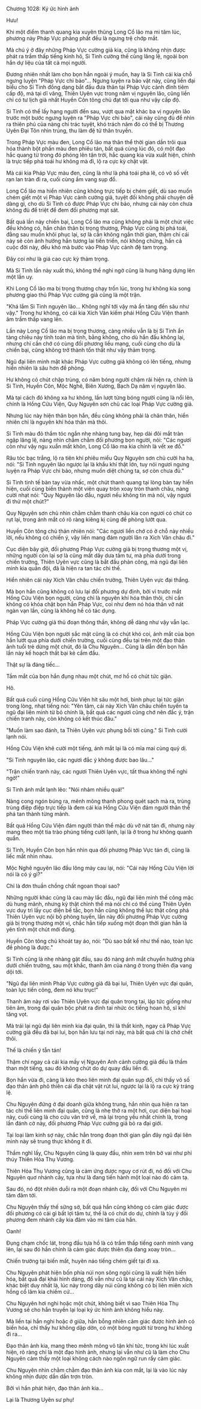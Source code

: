 




Chương 1028: Ký ức hình ảnh


Hưu!

Khi một điểm thanh quang kia xuyên thủng Long Cổ lão ma mi tâm lúc, phương này Pháp Vực phảng phất đều là ngưng trệ chớp mắt.

Mà chú ý ở đây những Pháp Vực cường giả kia, cũng là không nhịn được phát ra trầm thấp tiếng kinh hô, Si Tinh cường thế cùng lăng lệ, ngoài bọn hắn dự liệu của tất cả mọi người.

Đương nhiên nhất làm cho bọn hắn ngoài ý muốn, hay là Si Tinh cái kia chỗ ngưng luyện "Pháp Vực chi bảo"... Ngưng luyện ra bảo vật này, cũng liền đại biểu cho Si Tinh đồng dạng bắt đầu đưa thân tại Pháp Vực cảnh đỉnh tiêm cấp độ, mà tại dĩ vãng, Thiên Uyên vực trong năm vị nguyên lão, cũng liền chỉ có tư lịch già nhất Huyền Côn tông chủ đạt tới qua như vậy cấp độ.

Si Tinh có thể lấy hạng người đến sau, vượt qua mặt khác ba vị nguyên lão trước một bước ngưng luyện ra "Pháp Vực chi bảo", cái này cũng đủ để nhìn ra thiên phú của nàng chi trác tuyệt, khó trách năm đó có thể bị Thương Uyên Đại Tôn nhìn trúng, thu làm đệ tử thân truyền.

Trong Pháp Vực màu đen, Long Cổ lão ma thân thể thời gian dần trôi qua hóa thành bột phấn màu đen phiêu tán, bất quá cùng lúc đó, có một đạo hắc quang từ trong đó phóng lên tận trời, hắc quang kia vừa xuất hiện, chính là trực tiếp phá toái hư không mà đi, lộ ra cực kỳ chật vật.

Mà cái kia Pháp Vực màu đen, cũng là như là phá toái pha lê, có vô số vết rạn lan tràn đi ra, cuối cùng ầm vang sụp đổ.

Long Cổ lão ma hiển nhiên cũng không trực tiếp bị chém giết, dù sao muốn chém giết một vị Pháp Vực cảnh cường giả, tuyệt đối không phải chuyện dễ dàng gì, cho dù Si Tinh có được Pháp Vực chi bảo, nhưng cái này còn chưa không đủ để triệt để đem đối phương mạt sát.

Bất quá lần này chiến bại, Long Cổ lão ma cũng không phải là một chút việc đều không có, hắn chân thân bị trọng thương, Pháp Vực cũng bị phá toái, đằng sau muốn khôi phục lại, sợ là cần không ngắn thời gian, thậm chí cái này sẽ còn ảnh hưởng hắn tương lai tiến triển, nói không chừng, hắn cả cuộc đời này, đều khó mà bước vào Pháp Vực cảnh đệ tam trọng.

Đây coi như là giá cao cực kỳ thảm trọng.

Mà Si Tinh lần này xuất thủ, không thể nghi ngờ cũng là hung hăng dựng lên một lần uy.

Khi Long Cổ lão ma bị trọng thương chạy trốn lúc, trong hư không kia song phương giao thủ Pháp Vực cường giả cũng là một trận.

"Khá lắm Si Tinh nguyên lão... Không nghĩ tới vậy mà ẩn tàng đến sâu như vậy." Trong hư không, có cái kia Xích Vân kiếm phái Hồng Cửu Viện thanh âm trầm thấp vang lên.

Lần này Long Cổ lão ma bị trọng thương, càng nhiều vẫn là bị Si Tinh ẩn tàng chiêu này tính toán mà tính, bằng không, cho dù hắn đấu không lại, nhưng chỉ cần chớ có cùng đối phương liều mạng, cuối cùng cho dù là chiến bại, cũng không trở thành tổn thất như vậy thảm trọng.

Ngũ đại liên minh mặt khác Pháp Vực cường giả không có lên tiếng, nhưng hiển nhiên là sâu hơn đề phòng.

Hư không có chút chập trùng, có năm bóng người chậm rãi hiện ra, chính là Si Tinh, Huyền Côn, Mộc Nghê, Biên Xương, Bạch Dạ năm vị nguyên lão.

Mà tại cách đó không xa hư không, lần lượt từng bóng người cũng là nổi lên, chính là Hồng Cửu Viện, Quy Nguyên sơn chủ các loại Pháp Vực cường giả.

Nhưng lúc này hiện thân bọn hắn, đều cũng không phải là chân thân, hiển nhiên chỉ là nguyên khí hóa thân mà thôi.

Si Tinh màu đỏ thắm tóc ngắn nhẹ nhàng tung bay, hẹp dài đôi mắt tràn ngập lăng lệ, nàng nhìn chằm chằm đối phương bọn người, nói: "Các ngươi còn như vậy ngu xuẩn mất khôn, Long Cổ lão ma kia chính là vết xe đổ."

Râu tóc bạc trắng, lộ ra tiên khí phiêu miểu Quy Nguyên sơn chủ cười ha ha, nói: "Si Tinh nguyên lão ngược lại là khẩu khí thật lớn, tuy nói ngươi ngưng luyện ra Pháp Vực chi bảo, nhưng muốn diệt chúng ta, sợ còn chưa đủ."

Si Tinh tinh tế bàn tay vừa nhấc, một chút thanh quang tại lòng bàn tay hiển hiện, cuối cùng biến thành một viên quay tròn xoay tròn thanh châu, nàng cười nhạt nói: "Quy Nguyên lão đầu, ngươi nếu không tin mà nói, vậy ngươi đi thử một chút?"

Quy Nguyên sơn chủ nhìn chằm chằm thanh châu kia con ngươi có chút co rụt lại, trong ánh mắt có rõ ràng kiêng kị cùng đề phòng lướt qua.

Huyền Côn tông chủ thản nhiên nói: "Các ngươi liền chớ có ở chỗ này nhiều lời, nếu không có chiến ý, vậy liền mang đám người lăn ra Xích Vân châu đi."

Cục diện bây giờ, đối phương Pháp Vực cường giả bị trọng thương một vị, những người còn lại sợ là cũng mất dây dưa tâm tư, mà phía dưới trong chiến trường, Thiên Uyên vực cũng là bắt đầu phản công, mà ngũ đại liên minh kia quân đội, đã là hiện ra tan tác chi thế.

Hiển nhiên cái này Xích Vân châu chiến trường, Thiên Uyên vực đại thắng.

Mà bọn hắn cũng không có lưu lại đối phương dự định, bởi vì trước mắt Hồng Cửu Viện bọn người, cũng chỉ là nguyên khí hóa thân thôi, chỉ cần không có khóa chặt bọn hắn Pháp Vực, coi như đem nó hóa thân vỡ nát ngàn vạn lần, cũng là không hề có tác dụng.

Pháp Vực cường giả thủ đoạn thông thần, không dễ dàng như vậy vẫn lạc.

Hồng Cửu Viện bọn người sắc mặt cũng là có chút khó coi, ánh mắt của bọn hắn lướt qua phía dưới chiến trường, cuối cùng đều tại trên một đạo thân ảnh tuổi trẻ dừng một chút, đó là Chu Nguyên... Cũng là dẫn đến bọn hắn lần này kế hoạch thất bại kẻ cầm đầu.

Thật sự là đáng tiếc...

Tầm mắt của bọn hắn đụng nhau một chút, mơ hồ có chút tức giận.

Hô.

Bất quá cuối cùng Hồng Cửu Viện hít sâu một hơi, bình phục lại tức giận trong lòng, nhạt tiếng nói: "Yên tâm, cái này Xích Vân châu chiến tuyến ta ngũ đại liên minh từ bỏ chính là, bất quá các ngươi cũng chớ nên đắc ý, trận chiến tranh này, còn không có kết thúc đâu."

"Muốn làm sao đánh, ta Thiên Uyên vực phụng bồi tới cùng." Si Tinh cười lạnh nói.

Hồng Cửu Viện khẽ cười một tiếng, ánh mắt lại là có mỉa mai cùng quỷ dị.

"Si Tinh nguyên lão, các ngươi đắc ý không được bao lâu..."

"Trận chiến tranh này, các ngươi Thiên Uyên vực, tất thua không thể nghi ngờ!"

Si Tinh ánh mắt lạnh lẽo: "Nói nhảm nhiều quá!"

Nàng cong ngón búng ra, mênh mông thanh phong quét sạch mà ra, trùng trùng điệp điệp trực tiếp là đem cái kia Hồng Cửu Viện đám người thân thể phá tan thành từng mảnh.

Bất quá Hồng Cửu Viện đám người thân thể mặc dù vỡ nát tán đi, nhưng này mang theo một tia trào phúng tiếng cười lạnh, lại là ở trong hư không quanh quẩn.

Si Tinh, Huyền Côn bọn hắn nhìn qua đối phương Pháp Vực tán đi, cũng là liếc mắt nhìn nhau.

Mộc Nghê nguyên lão đầu lông mày cau lại, nói: "Cái này Hồng Cửu Viện lời nói là có ý gì?"

Chỉ là đơn thuần chồng chất ngoan thoại sao?

Những người khác cũng là cau mày lắc đầu, ngũ đại liên minh thế công mặc dù hung mãnh, nhưng kỳ thật chỉnh thể mà nói chỉ có thể cùng Thiên Uyên vực duy trì lấy cục diện bế tắc, bọn hắn cũng không thể lực thật công phá Thiên Uyên vực nội bộ phòng tuyến, lần này đối phương Pháp Vực cường giả bị trọng thương một vị, chắc hẳn tiếp xuống một đoạn thời gian hẳn là yên tĩnh một chút mới đúng.

Huyền Côn tông chủ khoát tay áo, nói: "Dù sao bất kể như thế nào, toàn lực đề phòng là được."

Si Tinh cũng là nhẹ nhàng gật đầu, sau đó nàng ánh mắt chuyển hướng phía dưới chiến trường, sau một khắc, thanh âm của nàng ở trong thiên địa vang dội tới.

"Ngũ đại liên minh Pháp Vực cường giả đã bại lui, Thiên Uyên vực đại quân, toàn lực tiến công, đem nó khu trục!"

Thanh âm này rơi vào Thiên Uyên vực đại quân trong tai, lập tức giống như tiên âm, trong đại quân bộc phát ra đinh tai nhức óc tiếng hoan hô, sĩ khí tăng vọt.

Mà trái lại ngũ đại liên minh kia đại quân, thì là thất kinh, ngay cả Pháp Vực cường giả đều đã bại lui, bọn hắn lưu tại nơi này, mà bất quá chỉ là chờ chết thôi.

Thế là chiến ý tẫn tán!

Thậm chí ngay cả cái kia mấy vị Nguyên Anh cảnh cường giả đều là thầm than một tiếng, sau đó không chút do dự quay đầu liền đi.

Bọn hắn vừa đi, càng là kéo theo liên minh đại quân sụp đổ, chỉ thấy vô số đạo thân ảnh phô thiên cái địa chật vật rút lui, ngược lại là lộ ra cực kỳ tráng lệ.

Chu Nguyên đứng ở đại doanh giữa không trung, hắn nhìn qua hiện ra tan tác chi thế liên minh đại quân, cũng là nhẹ thở ra một hơi, cục diện bại hoại này, cuối cùng là cho cứu vãn trở về, mà lại trọng yếu nhất chính là, trong lần đánh cờ này, đối phương Pháp Vực cường giả bỏ ra đại giới.

Tại loại làm kinh sợ này, chắc hẳn trong đoạn thời gian gần đây ngũ đại liên minh này sẽ trung thực không ít đi.

Thầm nghĩ lấy, Chu Nguyên cũng là quay đầu, nhìn xem trên bờ vai như phỉ thúy Thiên Hỏa Thụ Vương.

Thiên Hỏa Thụ Vương cũng là cảm ứng được nguy cơ rút đi, nó đối với Chu Nguyên quơ nhánh cây, tựa như là đang tiến hành một loại nào đó cảm tạ.

Sau đó, nó đột nhiên duỗi ra một đoạn nhánh cây, đối với Chu Nguyên mi tâm đâm tới.

Chu Nguyên thấy thế sững sờ, bất quá hắn cũng không có cảm giác được đối phương có cái gì bất lợi tâm tư, thế là có chút do dự, chính là tùy ý đối phương đem nhánh cây kia đâm vào mi tâm của hắn.

Oanh!

Đụng chạm chốc lát, trong đầu tựa hồ là có trầm thấp tiếng oanh minh vang lên, lại sau đó hắn chính là cảm giác được thiên địa đang xoay tròn...

Chiến trường tại biến mất, huyên náo tiếng chém giết tại đi xa.

Chu Nguyên phát hiện bốn phía núi non sông ngòi cũng là xuất hiện biến hóa, bất quá đại khái hình dáng, đổ vẫn như cũ là tại cái này Xích Vân châu, khác biệt duy nhất là, lúc này trong dãy núi cũng không có bị liên miên xích hồng cổ lâm kia chiếm cứ...

Chu Nguyên hơi nghi hoặc một chút, không biết vì sao Thiên Hỏa Thụ Vương sẽ cho hắn truyền lại loại ký ức hình ảnh không hiểu này.

Mà liền tại hắn nghi hoặc ở giữa, hắn bỗng nhiên cảm giác được hình ảnh có biến hóa, chỉ thấy hư không dập dờn, có một bóng người từ trong hư không đi ra...

Đạo thân ảnh kia, mang theo mênh mông vô tận khí tức, trong khi lúc xuất hiện, rõ ràng chỉ là một đạo hình ảnh, nhưng lại vẫn như cũ là làm cho Chu Nguyên cảm thấy một loại không cách nào ngôn ngữ run rẩy cảm giác.

Chu Nguyên nhìn chằm chằm đạo thân ảnh kia con mắt, lại là vào lúc này không nhịn được dần dần trợn tròn.

Bởi vì hắn phát hiện, đạo thân ảnh kia...

Lại là Thương Uyên sư phụ!




